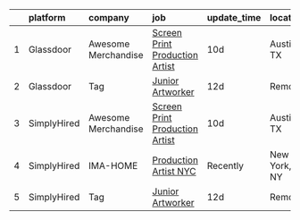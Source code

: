 

|    | platform    | company             | job                                                                                                                                                                                                                                                                                                  | update_time   | location     |
|---:|:------------|:--------------------|:-----------------------------------------------------------------------------------------------------------------------------------------------------------------------------------------------------------------------------------------------------------------------------------------------------|:--------------|:-------------|
|  1 | Glassdoor   | Awesome Merchandise | [Screen Print Production Artist](https://www.glassdoor.com/partner/jobListing.htm?pos=102&ao=1136043&s=58&guid=0000018160fdb8d4bb54be23e7115980&src=GD_JOB_AD&t=SR&vt=w&ea=1&cs=1_9440f618&cb=1655189649769&jobListingId=1007916776811&jrtk=3-0-1g5gfre83mbin801-1g5gfre8g3c2l000-870e9f67631d9943-) | 10d           | Austin, TX   |
|  2 | Glassdoor   | Tag                 | [Junior Artworker](https://www.glassdoor.com/partner/jobListing.htm?pos=101&ao=1136043&s=58&guid=0000018160fdb8d4bb54be23e7115980&src=GD_JOB_AD&t=SR&vt=w&cs=1_9d5f5b4a&cb=1655189649769&jobListingId=1007909874498&jrtk=3-0-1g5gfre83mbin801-1g5gfre8g3c2l000-cc1431d9cf9a1069-)                    | 12d           | Remote       |
|  3 | SimplyHired | Awesome Merchandise | [Screen Print Production Artist](https://www.simplyhired.com/job/YCLRt-uBS3oIkpMihmaMJeDENV-_sLOJkEQyrkmgASx2E7nKsKQomA?q=creative+artworker)                                                                                                                                                        | 10d           | Austin, TX   |
|  4 | SimplyHired | IMA-HOME            | [Production Artist NYC](https://www.simplyhired.com/job/WAk3UyIRIcaqwbDbXur06TsDmW7y7WmT2KCRpKrBPBRW_ve-Q8yocA?q=creative+artworker)                                                                                                                                                                 | Recently      | New York, NY |
|  5 | SimplyHired | Tag                 | [Junior Artworker](https://www.simplyhired.com/job/hlo-U83LVO0wc3WpfZ6i19hswf8VgkIu-UIbYVpoDKJeJejVZ7npVA?q=creative+artworker)                                                                                                                                                                      | 12d           | Remote       |